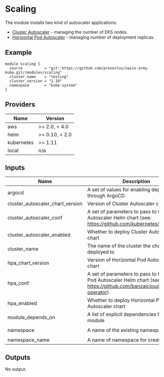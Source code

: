 # Scaling

The module installs two kind of autoscaler applications: 
- [Cluster Autoscaler](https://github.com/kubernetes/autoscaler) - managing the number of EKS nodes.
- [Horizontal Pod Autoscaler](https://github.com/banzaicloud/hpa-operator) - managing number of deployment replicas.

## Example

``` hcl
module scaling {
  source          = "git::https://github.com/provectus/swiss-army-kube.git//modules/scaling"
  cluster_name    = "testing"
  cluster_version = "1.19"
  namespace       = "kube-system"
}
```

## Providers
| Name | Version |
|------|---------|
| aws | >= 2.0, < 4.0 |
| helm | >= 0.10, < 2.0 |
| kubernetes | >= 1.11 |
| local | n/a |

## Inputs
| Name | Description | Type | Default | Required |
|------|-------------|------|---------|:-----:|
| argocd | A set of values for enabling deployment through ArgoCD | `map(string)` | `{}` | no |
| cluster\_autoscaler\_chart\_version | Version of Cluster Autoscaler chart | `string` | `"7.2.2"` | no |
| cluster\_autoscaler\_conf | A set of parameters to pass to Cluster Autoscaler Helm chart (see: https://github.com/kubernetes/autoscaler) | `map` | `{}` | no |
| cluster\_autoscaler\_enabled | Whether to deploy Cluster Autoscaler chart | `bool` | `true` | no |
| cluster\_name | The name of the cluster the charts will be deployed to | `string` | n/a | yes |
| hpa\_chart\_version | Version of Horizontal Pod Autoscaler chart | `string` | `"0.2.4"` | no |
| hpa\_conf | A set of parameters to pass to Horizontal Pod Autoscaler Helm chart (see: https://github.com/banzaicloud/hpa-operator) | `map` | `{}` | no |
| hpa\_enabled | Whether to deploy Horizontal Pod Autoscaler chart | `bool` | `true` | no |
| module\_depends\_on | A list of explicit dependencies for the module | `list` | `[]` | no |
| namespace | A name of the existing namespace | `string` | `"kube-system"` | no |
| namespace\_name | A name of namespace for creating | `string` | `"scaling"` | no |

## Outputs
No output.
